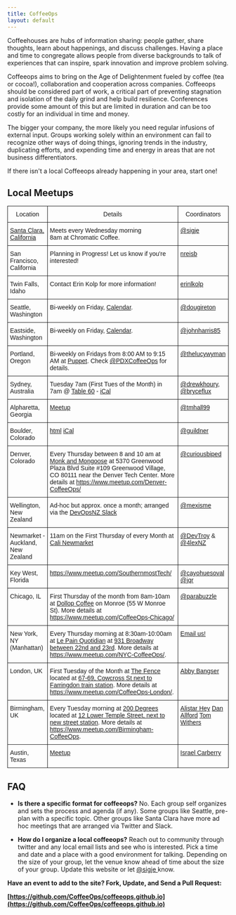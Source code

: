 ```yaml
---
title: CoffeeOps
layout: default
---
```


<p>
  Coffeehouses are hubs of information sharing: people gather, share thoughts, learn about happenings, and discuss challenges. Having a place and time to congregate allows people from diverse backgrounds to talk of experiences that can inspire, spark innovation and improve problem solving.
</p>


<p>
Coffeeops aims to bring on the Age of Delightenment fueled by coffee (tea or cocoa!), collaboration and cooperation across companies. Coffeeops should be considered part of work, a critical part of preventing stagnation and isolation of the daily grind and help build resilience. Conferences provide some amount of this but are limited in duration and can be too costly for an individual in time and money. </p>


<p> The bigger your company, the more likely you need regular infusions of external input. Groups working solely within an environment can fail to recognize other ways of doing things, ignoring trends in the industry, duplicating efforts, and expending time and energy in areas that are not business differentiators.</p>


<p>If there isn't a local Coffeeops already happening in your area, start one!
</p>


<h2>Local Meetups</h2>

<style type="text/css">
.tg  {border-collapse:collapse;border-spacing:0;}
.tg td{font-family:Arial, sans-serif;font-size:14px;padding:10px 5px;border-style:solid;border-width:1px;overflow:hidden;word-break:normal;}
.tg th{font-family:Arial, sans-serif;font-size:14px;font-weight:normal;padding:10px 5px;border-style:solid;border-width:1px;overflow:hidden;word-break:normal;}
.tg .tg-yw4l{vertical-align:top}
</style>
<table class="tg">
  <tr>
    <th class="tg-yw4l">Location</th>
    <th class="tg-yw4l">Details</th>
    <th class="tg-yw4l">Coordinators</th>
  </tr>
  <tr>
    <td class="tg-yw4l"><a href="https://www.google.com/maps/place/Chromatic+Coffee/@37.3239825,-121.9966974,17z">Santa Clara, California</a></td>
    <td class="tg-yw4l">Meets every Wednesday morning<br>8am at Chromatic Coffee.</td>
    <td class="tg-yw4l"><a href="https://twitter.com/sigje">@sigje</a></td>
  </tr>
  <tr>
    <td class="tg-yw4l">San Francisco, California</td>
    <td class="tg-yw4l">Planning in Progress! Let us know if you're interested!</td>
    <td class="tg-yw4l"><a href="https://github.com/nreisbeck">nreisb</a></td>
  </tr>
  <tr>
    <td class="tg-yw4l">Twin Falls, Idaho</td>
    <td class="tg-yw4l">Contact Erin Kolp for more information!</td>
    <td class="tg-yw4l"><a href="https://github.com/erinlkolp">erinlkolp</a></td>
  </tr>
  <tr>
    <td class="tg-yw4l">Seattle, Washington</td>
    <td class="tg-yw4l">Bi-weekly on Friday, <a href="http://www.meetup.com/Downtown-Seattle-Friday-Morning-CoffeeOps/">Calendar</a>.</td>
    <td class="tg-yw4l"><a href="https://twitter.com/dougireton">@dougireton</a></td>
  </tr>
  <tr>
    <td class="tg-yw4l">Eastside, Washington</td>
    <td class="tg-yw4l">Bi-weekly on Friday, <a href="http://www.meetup.com/Eastside-CoffeeOps/">Calendar</a>.</td>
    <td class="tg-yw4l"><a href="https://twitter.com/johnharris85">@johnharris85</a></td>
  </tr>
  <tr>
    <td class="tg-yw4l">Portland, Oregon</td>
    <td class="tg-yw4l">Bi-weekly on Fridays from 8:00 AM to 9:15 AM at <a href="https://goo.gl/maps/fMuoBnw6hGUUoqab6">Puppet</a>. Check <a href="https://twitter.com/PDXCoffeeOps">@PDXCoffeeOps</a> for details.</td>
    <td class="tg-yw4l"><a href="https://twitter.com/thelucywyman">@thelucywyman</a></td>
  </tr>
  <tr>
    <td class="tg-yw4l">Sydney, Australia</td>
    <td class="tg-yw4l">Tuesday 7am (First Tues of the Month) in 7am @ <a href="https://goo.gl/RinIFT">Table 60</a> - <a href="http://goo.gl/CNo9eB">iCal</a></td>
    <td class="tg-yw4l"><a href="https://twitter.com/drewkhoury">@drewkhoury</a>, <a href="https://twitter.com/bryceflux">@bryceflux</a></td>
  </tr>
  <tr>
    <td class="tg-yw4l">Alpharetta, Georgia</td>
    <td class="tg-yw4l"><a href="http://www.meetup.com/Alpharetta-CoffeeOps/">Meetup</a></td>
    <td class="tg-yw4l"><a href="https://twitter.com/tmhall99">@tmhall99</a></td>
  </tr>
  <tr>
    <td class="tg-yw4l">Boulder, Colorado</td>
    <td class="tg-yw4l"><a href="https://www.google.com/calendar/embed?src=m2n8ubnat9sbluu52majc7ahcs%40group.calendar.google.com&amp;ctz=America/Denver">html</a> <a href="https://www.google.com/calendar/ical/m2n8ubnat9sbluu52majc7ahcs%40group.calendar.google.com/public/basic.ics">iCal</a></td>
    <td class="tg-yw4l"><a href="https://twitter.com/guildner">@guildner</a></td>
  </tr>
  <tr>
    <td class="tg-yw4l">Denver, Colorado</td>
    <td class="tg-yw4l">Every Thursday between 8 and 10 am at <a href="http://www.monkandmongoose.com/locations/">Monk and Mongoose</a> at 5370 Greenwood Plaza Blvd Suite #109 Greenwood Village, CO 80111 near the Denver Tech Center. More details at <a href="https://www.meetup.com/Denver-CoffeeOps/">https://www.meetup.com/Denver-CoffeeOps/</a></td>
    <td class="tg-yw4l"><a href="https://twitter.com/curiousbiped">@curiousbiped</a></td>
  </tr>
  <tr>
    <td class="tg-yw4l">Wellington, New Zealand</td>
    <td class="tg-yw4l">Ad-hoc but approx. once a month; arranged via the <a href="https://devopsnz.slack.com">DevOpsNZ Slack</a></td>
    <td class="tg-yw4l"><a href="https://twitter.com/mexisme">@mexisme</a></td>
  </tr>
  <tr>
    <td class="tg-yw4l">Newmarket - Auckland, New Zealand</td>
    <td class="tg-yw4l">11am on the First Thursday of every Month at <a href="http://www.cali.nz/">Cali Newmarket</a> </td>
    <td class="tg-yw4l"><a href="https://twitter.com/devtroy">@DevTroy</a> & <a href="https://twitter.com/4lexnz">@4lexNZ</a></td>
  </tr>
  <tr>
    <td class="tg-yw4l">Key West, Florida</td>
    <td class="tg-yw4l"><a href="https://www.meetup.com/SouthernmostTech/">https://www.meetup.com/SouthernmostTech/</a></td>
    <td class="tg-yw4l"><a href="https://twitter.com/cayohuesoval">@cayohuesoval</a><br><a href="https://twitter.com/jqr">@jqr</a></td>
  </tr>
  <tr>
    <td class="tg-yw4l">Chicago, IL</td>
    <td class="tg-yw4l">First Thursday of the month from 8am-10am at <a href="https://dollopcoffee.com">Dollop Coffee</a> on Monroe (55 W Monroe St). More details at <a href="https://www.meetup.com/CoffeeOps-Chicago/">https://www.meetup.com/CoffeeOps-Chicago/</a></td>
    <td class="tg-yw4l"><a href="https://twitter.com/parabuzzle">@parabuzzle</a></td>
  </tr>
  <tr>
    <td class="tg-yw4l">New York, NY (Manhattan)</td>
    <td class="tg-yw4l">Every Thursday morning at 8:30am-10:00am at <a href="http://www.lepainquotidien.com/">Le Pain Quotidian</a> at <a href="https://goo.gl/maps/HVoBB4a4J4m">931 Broadway between 22nd and 23rd</a>. More details at <a href="https://www.meetup.com/NYC-CoffeeOps/">https://www.meetup.com/NYC-CoffeeOps/</a>.</td>
    <td class="tg-yw4l"><a href="mailto:nyc@coffeeops.org">Email us!</a></td>
  </tr>
  <tr>
    <td class="tg-yw4l">London, UK</td>
    <td class="tg-yw4l">First Tuesday of the Month at <a href="https://www.thefenceuk.co.uk/">The Fence</a> located at <a href="https://goo.gl/maps/zN3k9AtCDGEYW7g68">67-69, Cowcross St next to Farringdon train station</a>. More details at <a href="https://www.meetup.com/CoffeeOps-London/">https://www.meetup.com/CoffeeOps-London/</a>.</td>
    <td class="tg-yw4l"><a href="https://twitter.com/a_bangser">Abby Bangser</a></td>
  </tr>
  <tr>
   <td class="tg-yw4l">Birmingham, UK</td>
    <td class="tg-yw4l">Every Tuesday morning at  <a href="">200 Degrees</a> located at <a href="https://g.page/200DegreesLowerTemple?share">12 Lower Temple Street, next to new street station</a>. More details at <a href="https://www.meetup.com/Birmingham-CoffeeOps">https://www.meetup.com/Birmingham-CoffeeOps</a>.</td>
    <td class="tg-yw4l">
        <a href="https://twitter.com/alistair_hey">Alistar Hey</a>
        <a href="https://twitter.com/">Dan Allford</a>
        <a href="https://twitter.com/tomtucka">Tom Withers</a>
    </td>
  </tr>
  <tr>
    <td class="tg-yw4l">Austin, Texas</td>
    <td class="tg-yw4l"><a target="_blank" href="https://www.meetup.com/austin-coffeeops/">Meetup</a></td>
    <td class="tg-yw4l"><a target="_blank" href="https://twitter.com/IsraelJCarberry">Israel Carberry</a></td>
  </tr>
</table>

<h2>FAQ</h2>

* <b>Is there a specific format for coffeeops?</b> No. Each group self organizes and sets the process and agenda (if any). Some groups like Seattle, pre-plan with a specific topic. Other groups like Santa Clara have more ad hoc meetings that are arranged via Twitter and Slack.

* <b>How do I organize a local coffeeops?</b> Reach out to community through twitter and any local email lists and see who is interested. Pick a time and date and a place with a good environment for talking. Depending on the size of your group, let the venue know ahead of time about the size of your group. Update this website or let [ @sigje ](https://twitter.com/sigje) know.

**Have an event to add to the site? Fork, Update, and Send a Pull Request:**

**[https://github.com/CoffeeOps/coffeeops.github.io](https://github.com/CoffeeOps/coffeeops.github.io)**
